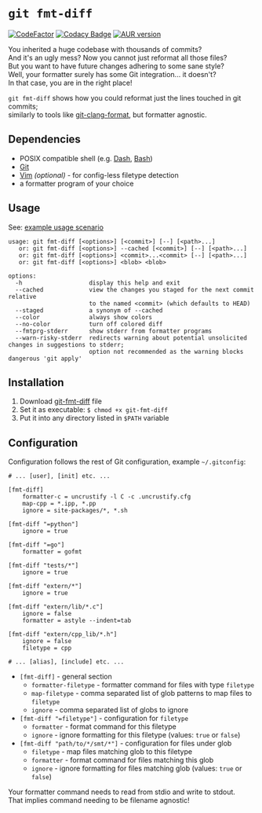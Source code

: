 `git fmt-diff`
==============

[![CodeFactor](https://www.codefactor.io/repository/github/jorengarenar/git-fmt-diff/badge)](https://www.codefactor.io/repository/github/jorengarenar/git-fmt-diff)
[![Codacy Badge](https://app.codacy.com/project/badge/Grade/668fa22e10dc4e029075604acc80cd08)](https://app.codacy.com/gh/Jorengarenar/git-fmt-diff/dashboard?utm_source=gh&utm_medium=referral&utm_content=&utm_campaign=Badge_grade)
[![AUR version](https://img.shields.io/aur/version/git-fmt-diff)](https://aur.archlinux.org/packages/git-fmt-diff)

You inherited a huge codebase with thousands of commits?  
And it's an ugly mess? Now you cannot just reformat all those files?  
But you want to have future changes adhering to some sane style?  
Well, your formatter surely has some Git integration... it doesn't?  
In that case, you are in the right place!  

`git fmt-diff` shows how you could reformat just the lines touched in git commits;  
similarly to tools like [git-clang-format](https://clang.llvm.org/docs/ClangFormat.html#git-integration), but formatter agnostic.

## Dependencies

* POSIX compatible shell (e.g. [Dash](http://gondor.apana.org.au/~herbert/dash/), [Bash](https://www.gnu.org/software/bash/))
* [Git](https://git-scm.com/)
* [Vim](https://www.vim.org/) _(optional)_ - for config-less filetype detection
* a formatter program of your choice

## Usage

See: [example usage scenario](scenario.md)

```
usage: git fmt-diff [<options>] [<commit>] [--] [<path>...]
   or: git fmt-diff [<options>] --cached [<commit>] [--] [<path>...]
   or: git fmt-diff [<options>] <commit>...<commit> [--] [<path>...]
   or: git fmt-diff [<options>] <blob> <blob>

options:
  -h                   display this help and exit
  --cached             view the changes you staged for the next commit relative
                       to the named <commit> (which defaults to HEAD)
  --staged             a synonym of --cached
  --color              always show colors
  --no-color           turn off colored diff
  --fmtprg-stderr      show stderr from formatter programs
  --warn-risky-stderr  redirects warning about potential unsolicited changes in suggestions to stderr;
                       option not recommended as the warning blocks dangerous 'git apply'
```

## Installation

1. Download [git-fmt-diff](https://raw.githubusercontent.com/Jorengarenar/git-fmt-diff/master/git-fmt-diff) file
2. Set it as executable: `$ chmod +x git-fmt-diff`
3. Put it into any directory listed in `$PATH` variable

## Configuration

Configuration follows the rest of Git configuration, example `~/.gitconfig`:
```gitconfig
# ... [user], [init] etc. ...

[fmt-diff]
    formatter-c = uncrustify -l C -c .uncrustify.cfg
    map-cpp = *.ipp, *.pp
    ignore = site-packages/*, *.sh

[fmt-diff "=python"]
    ignore = true

[fmt-diff "=go"]
    formatter = gofmt

[fmt-diff "tests/*"]
    ignore = true

[fmt-diff "extern/*"]
    ignore = true

[fmt-diff "extern/lib/*.c"]
    ignore = false
    formatter = astyle --indent=tab

[fmt-diff "extern/cpp_lib/*.h"]
    ignore = false
    filetype = cpp

# ... [alias], [include] etc. ...
```

* `[fmt-diff]` - general section
  * `formatter-filetype` - formatter command for files with type `filetype`
  * `map-filetype` - comma separated list of glob patterns to map files to `filetype`
  * `ignore` - comma separated list of globs to ignore
* `[fmt-diff "=filetype"]` - configuration for `filetype`
  * `formatter` - format command for this filetype
  * `ignore` - ignore formatting for this filetype (values: `true` or `false`)
* `[fmt-diff "path/to/*/smt/*"]` - configuration for files under glob
  * `filetype` - map files matching glob to this filetype
  * `formatter` - format command for files matching this glob
  * `ignore` - ignore formatting for files matching glob (values: `true` or `false`)

Your formatter command needs to read from stdio and write to stdout.  
That implies command needing to be filename agnostic!

